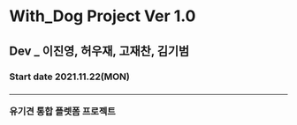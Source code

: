 # With_Dog Project Ver 1.0 
## Dev _ 이진영, 허우재, 고재찬, 김기범 
<h3> Start date 2021.11.22(MON)<h3>
<hr>
유기견 통합 플렛폼 프로젝트

